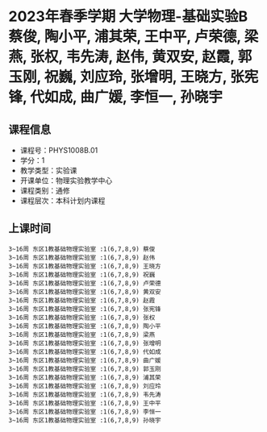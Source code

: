 # 2023年春季学期 大学物理-基础实验B 蔡俊, 陶小平, 浦其荣, 王中平, 卢荣德, 梁燕, 张权, 韦先涛, 赵伟, 黄双安, 赵霞, 郭玉刚, 祝巍, 刘应玲, 张增明, 王晓方, 张宪锋, 代如成, 曲广媛, 李恒一, 孙晓宇






## 课程信息

- 课程号：PHYS1008B.01
- 学分：1
- 教学类型：实验课
- 开课单位：物理实验教学中心
- 课程类别：通修
- 课程层次：本科计划内课程

## 上课时间

```
3~16周 东区1教基础物理实验室 :1(6,7,8,9) 蔡俊
3~16周 东区1教基础物理实验室 :1(6,7,8,9) 赵伟
3~16周 东区1教基础物理实验室 :1(6,7,8,9) 王晓方
3~16周 东区1教基础物理实验室 :1(6,7,8,9) 祝巍
3~16周 东区1教基础物理实验室 :1(6,7,8,9) 卢荣德
3~16周 东区1教基础物理实验室 :1(6,7,8,9) 黄双安
3~16周 东区1教基础物理实验室 :1(6,7,8,9) 赵霞
3~16周 东区1教基础物理实验室 :1(6,7,8,9) 张宪锋
3~16周 东区1教基础物理实验室 :1(6,7,8,9) 张权
3~16周 东区1教基础物理实验室 :1(6,7,8,9) 陶小平
3~16周 东区1教基础物理实验室 :1(6,7,8,9) 梁燕
3~16周 东区1教基础物理实验室 :1(6,7,8,9) 张增明
3~16周 东区1教基础物理实验室 :1(6,7,8,9) 代如成
3~16周 东区1教基础物理实验室 :1(6,7,8,9) 曲广媛
3~16周 东区1教基础物理实验室 :1(6,7,8,9) 郭玉刚
3~16周 东区1教基础物理实验室 :1(6,7,8,9) 浦其荣
3~16周 东区1教基础物理实验室 :1(6,7,8,9) 刘应玲
3~16周 东区1教基础物理实验室 :1(6,7,8,9) 韦先涛
3~16周 东区1教基础物理实验室 :1(6,7,8,9) 王中平
3~16周 东区1教基础物理实验室 :1(6,7,8,9) 李恒一
3~16周 东区1教基础物理实验室 :1(6,7,8,9) 孙晓宇
```

